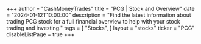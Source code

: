 +++
author = "CashMoneyTrades"
title = "PCG | Stock and Overview"
date = "2024-01-12T10:00:00"
description = "Find the latest information about trading PCG stock for a full financial overview to help with your stock trading and investing."
tags = [
   "Stocks",
]
layout = "stocks"
ticker = "PCG"
disableListPage = true
+++
